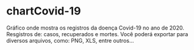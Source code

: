 # chartCovid-19
 Gráfico onde mostra os registros da doença Covid-19 no ano de 2020. Resgistros de: casos, recuperados e mortes. Você poderá exportar para diversos arquivos, como: PNG, XLS, entre outros...
